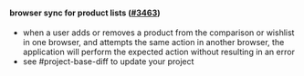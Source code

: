#### browser sync for product lists ([#3463](https://github.com/shopsys/shopsys/pull/{pullRequestId}))

- when a user adds or removes a product from the comparison or wishlist in one browser, and attempts the same action in another browser, the application will perform the expected action without resulting in an error
- see #project-base-diff to update your project
